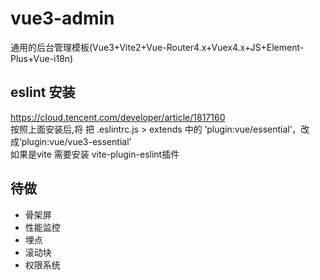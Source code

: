 # vue3-admin
通用的后台管理模板(Vue3+Vite2+Vue-Router4.x+Vuex4.x+JS+Element-Plus+Vue-i18n)


## eslint 安装
https://cloud.tencent.com/developer/article/1817160
<br>
按照上面安装后,将 把 .eslintrc.js > extends 中的 ‘plugin:vue/essential’，改成’plugin:vue/vue3-essential’
<br>
如果是vite  需要安装 vite-plugin-eslint插件


## 待做
+ 骨架屏
+ 性能监控
+ 埋点
+ 滚动块
+ 权限系统